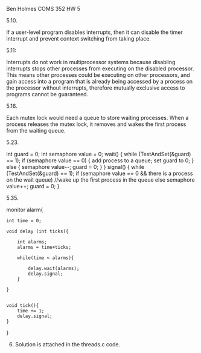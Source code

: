 Ben Holmes
COMS 352 
HW 5



5.10. 

If a user-level program disables interrupts, then it can disable the timer interrupt and prevent context switching from taking place. 


5.11: 

Interrupts do not work in multiprocessor systems because disabling interrupts stops other processes from executing on the disabled processor. This means other processes could be executing on other processors, and gain access into a program that is already being accessed by a process on the processor without interrupts, therefore mutually exclusive access to programs cannot be guaranteed. 



5.16. 

Each mutex lock would need a queue to store waiting processes. When a process releases the mutex lock, it removes and wakes the first process from the waiting queue. 


5.23. 


int guard = 0;
int semaphore value = 0;
	wait()
	{
		while (TestAndSet(&guard) == 1);
		if (semaphore value == 0) {
			add process to a queue; 
			set guard to 0;
		} else {
			semaphore value--;
			guard = 0;
		}
	}
	signal()
	{
		while (TestAndSet(&guard) == 1);
			if (semaphore value == 0 && there is a process on the wait queue)
				//wake up the first process in the queue
			else
				semaphore value++;
				guard = 0;
	}


5.35. 

monitor alarm{
	
	int time = 0; 

	void delay (int ticks){

		int alarms; 
		alarms = time+ticks; 

		while(time < alarms){

			delay.wait(alarms); 
			delay.signal; 
		}

	}


	void tick(){
		time += 1; 
		delay.signal; 
	}

}



6. 
	Solution is attached in the threads.c code. 








